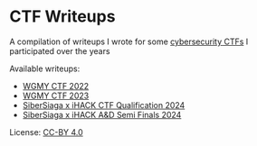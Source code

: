 # CTF Writeups
A compilation of writeups I wrote for some [cybersecurity CTFs](https://ctftime.org/ctf-wtf/) I participated over the years

Available writeups:
- [WGMY CTF 2022](wgmy2022.md)
- [WGMY CTF 2023](wgmy2023.md)
- [SiberSiaga x iHACK CTF Qualification 2024](ihack2024-quals.md)
- [SiberSiaga x iHACK A&D Semi Finals 2024](ihack2024-semifinals.md)

License: [CC-BY 4.0](https://creativecommons.org/licenses/by/4.0/)
